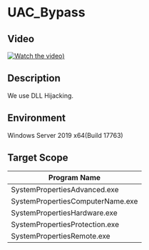 # UAC_Bypass

## Video
[![Watch the video](https://github.com/qerogram/UAC_Bypass/thumbnail.jpg))](https://github.com/qerogram/UAC_Bypass/POC.mov)

## Description
We use DLL Hijacking.

## Environment
Windows Server 2019 x64(Build 17763)

## Target Scope
|Program Name|
|---|
|SystemPropertiesAdvanced.exe|
|SystemPropertiesComputerName.exe|
|SystemPropertiesHardware.exe|
|SystemPropertiesProtection.exe|
|SystemPropertiesRemote.exe|
